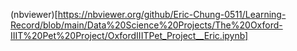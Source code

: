 
(nbviewer)[https://nbviewer.org/github/Eric-Chung-0511/Learning-Record/blob/main/Data%20Science%20Projects/The%20Oxford-IIIT%20Pet%20Project/OxfordIIITPet_Project__Eric.ipynb]
